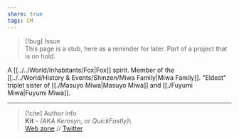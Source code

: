 ```yaml
---  
share: true  
tags: CM  
---  
```

> [!bug] Issue  
> This page is a stub, here as a reminder for later. Part of a project that is on hold.  
  
A [[../../World/Inhabitants/Fox|Fox]] spirit. Member of the [[../../World/History & Events/Shinzen/Miwa Family|Miwa Family]]. "Eldest" triplet sister of [[./Masuyo Miwa|Masuyo Miwa]] and [[./Fuyumi Miwa|Fuyumi Miwa]].  
  
-----  
> [!cite] Author info  
> **Kit** - *(AKA Kerosyn, or QuickFastly)*\  
> [Web zone](https://kitabe.link) // [Twitter](https://twitter.com/Kerosyn_)